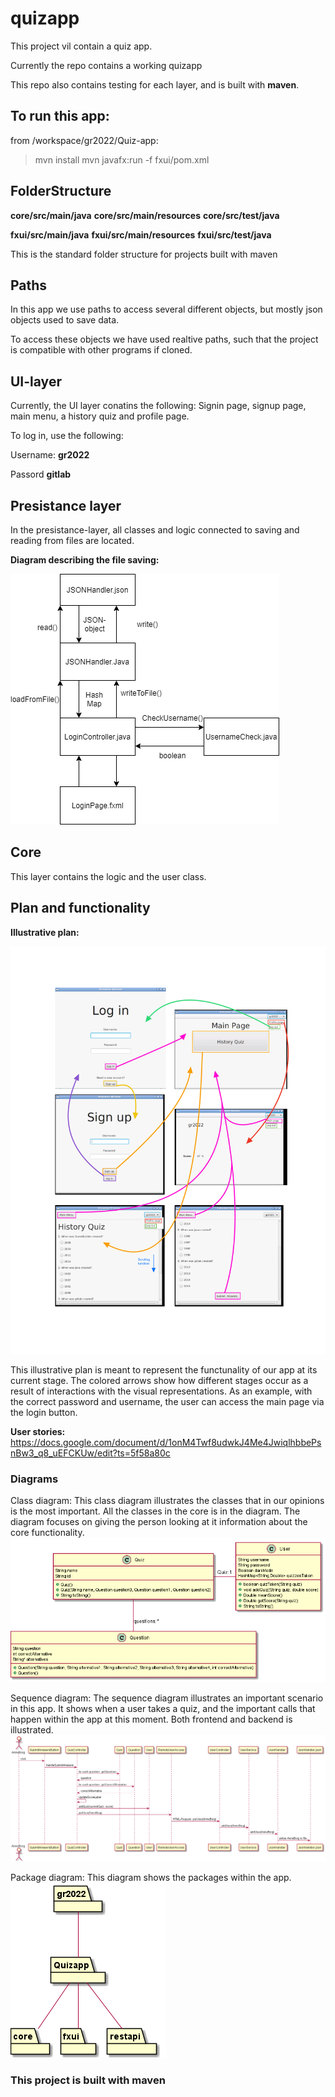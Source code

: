 # quizapp

This project vil contain a quiz app. 

Currently the repo contains a working quizapp

This repo also contains testing for each layer, and is built with **maven**.

## To run this app:
from /workspace/gr2022/Quiz-app:
>mvn install
>mvn javafx:run -f fxui/pom.xml

## FolderStructure
**core/src/main/java**
**core/src/main/resources**
**core/src/test/java**

**fxui/src/main/java**
**fxui/src/main/resources**
**fxui/src/test/java**



This is the standard folder structure for projects built with maven

## Paths

In this app we use paths to access several different objects, but mostly json objects used to save data.

To access these objects we have used realtive paths, such that the project is compatible with other programs if cloned.


## UI-layer

Currently, the UI layer conatins the following: Signin page, signup page, main menu, a history quiz and profile page.

To log in, use the following:

Username: **gr2022**

Passord **gitlab**



## Presistance layer
In the presistance-layer, all classes and logic connected to saving and reading from files are located.


**Diagram describing the file saving:**

![Image of JSON diagram](../Images/JSONdiagram.png)

## Core
This layer contains the logic and the user class. 


## Plan and functionality

**Illustrative plan:**

![Image of illustrative plan](../Images/UserPlan.png)


This illustrative plan is meant to represent the functunality of our app at its current stage. The colored arrows show how different stages occur as a result of interactions with the visual representations. As an example, with the correct password and username, the user can access the main page via the login button. 


**User stories:**
https://docs.google.com/document/d/1onM4Twf8udwkJ4Me4JwiqlhbbePsnBw3_q8_uEFCKUw/edit?ts=5f58a80c


### Diagrams

Class diagram:
This class diagram illustrates the classes that in our opinions is the most important.
All the classes in the core is in the diagram. The diagram focuses on giving the person 
looking at it information about the core functionality.
![Image of class diagram](../Images/ClassDiagram.png)

Sequence diagram:
The sequence diagram illustrates an important scenario in this app. It shows when a user
takes a quiz, and the important calls that happen within the app at this moment. Both
frontend and backend is illustrated.
![Image of sequence diagram](../Images/SequenceDiagram.png)

Package diagram:
This diagram shows the packages within the app.
![Image of package diagram](../Images/PackageDiagram.png)


### This project is built with maven